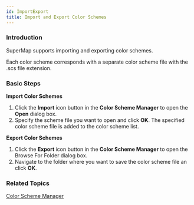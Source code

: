 ```yaml
---
id: ImportExport
title: Import and Export Color Schemes
---
```

### Introduction

SuperMap supports importing and exporting color schemes.

Each color scheme corresponds with a separate color scheme file with the .scs file extension.

### Basic Steps

**Import Color Schemes**

1. Click the **Import** icon button in the **Color Scheme Manager** to open the **Open** dialog box. 
2. Specify the scheme file you want to open and click **OK**. The specified color scheme file is added to the color scheme list.

**Export Color Schemes**

1. Click the **Export** icon button in the **Color Scheme Manager** to open the Browse For Folder dialog box.
2. Navigate to the folder where you want to save the color scheme file an click **OK**.

### Related Topics

[Color Scheme Manager](ColorRampManager)


